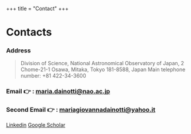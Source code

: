 +++
title = "Contact"
+++
# Contacts

### Address

> Division of Science, National Astronomical Observatory of Japan, 2 Chome-21-1 Osawa, Mitaka, Tokyo 181-8588, Japan
Main telephone number: +81 422-34-3600

### Email 👉 : maria.dainotti@nao.ac.jp

### Second Email 👉 : mariagiovannadainotti@yahoo.it

[Linkedin](https://www.linkedin.com/in/maria-giovanna-dainotti-52392049/)
[Google Scholar](https://scholar.google.com/citations?user=1NXy7lIAAAAJ&hl=en)